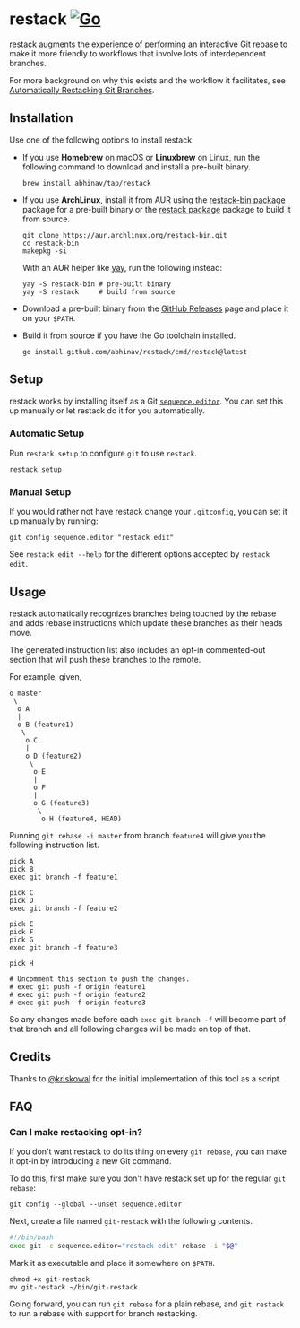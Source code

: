 # restack [![Go](https://github.com/abhinav/restack/actions/workflows/go.yml/badge.svg)](https://github.com/abhinav/restack/actions/workflows/go.yml)

restack augments the experience of performing an interactive Git rebase to make
it more friendly to workflows that involve lots of interdependent branches.

For more background on why this exists and the workflow it facilitates, see
[Automatically Restacking Git Branches][1].

  [1]: https://abhinavg.net/posts/restacking-branches/

## Installation

Use one of the following options to install restack.

- If you use **Homebrew** on macOS or **Linuxbrew** on Linux, run the following
  command to download and install a pre-built binary.

    ```
    brew install abhinav/tap/restack
    ```
    
- If you use **ArchLinux**, install it from AUR
  using the [restack-bin package] package for a pre-built binary
  or the [restack package] package to build it from source.

    ```
    git clone https://aur.archlinux.org/restack-bin.git
    cd restack-bin
    makepkg -si
    ```

  With an AUR helper like [yay], run the following instead:

    ```
    yay -S restack-bin # pre-built binary
    yay -S restack     # build from source
    ```

- Download a pre-built binary from the [GitHub Releases] page and place it on
  your `$PATH`.

- Build it from source if you have the Go toolchain installed.

    ```
    go install github.com/abhinav/restack/cmd/restack@latest
    ```

  [restack-bin package]: https://aur.archlinux.org/packages/restack-bin
  [restack package]: https://aur.archlinux.org/packages/restack
  [yay]: https://github.com/Jguer/yay
  [GitHub Releases]: https://github.com/abhinav/restack/releases

## Setup

restack works by installing itself as a Git [`sequence.editor`].
You can set this up manually or let restack do it for you automatically.

  [`sequence.editor`]: https://git-scm.com/docs/git-config#Documentation/git-config.txt-sequenceeditor

### Automatic Setup

Run `restack setup` to configure `git` to use `restack`.

    restack setup

### Manual Setup

If you would rather not have restack change your `.gitconfig`,
you can set it up manually by running:

```
git config sequence.editor "restack edit"
```

See `restack edit --help` for the different options accepted by `restack edit`.

## Usage

restack automatically recognizes branches being touched by the rebase and adds
rebase instructions which update these branches as their heads move.

The generated instruction list also includes an opt-in commented-out section
that will push these branches to the remote.

For example, given,

    o master
     \
      o A
      |
      o B (feature1)
       \
        o C
        |
        o D (feature2)
         \
          o E
          |
          o F
          |
          o G (feature3)
           \
            o H (feature4, HEAD)

Running `git rebase -i master` from branch `feature4` will give you the
following instruction list.

    pick A
    pick B
    exec git branch -f feature1

    pick C
    pick D
    exec git branch -f feature2

    pick E
    pick F
    pick G
    exec git branch -f feature3

    pick H

    # Uncomment this section to push the changes.
    # exec git push -f origin feature1
    # exec git push -f origin feature2
    # exec git push -f origin feature3

So any changes made before each `exec git branch -f` will become part of that
branch and all following changes will be made on top of that.

## Credits

Thanks to [@kriskowal] for the initial implementation of this tool as a
script.

  [@kriskowal]: https://github.com/kriskowal
  
## FAQ

### Can I make restacking opt-in?

If you don't want restack to do its thing on every `git rebase`,
you can make it opt-in by introducing a new Git command.

To do this, first make sure you don't have restack set up for the regular
`git rebase`:

```
git config --global --unset sequence.editor
```

Next, create a file named `git-restack` with the following contents.

```bash
#!/bin/bash
exec git -c sequence.editor="restack edit" rebase -i "$@"
```

Mark it as executable and place it somewhere on `$PATH`.

```
chmod +x git-restack
mv git-restack ~/bin/git-restack
```

Going forward, you can run `git rebase` for a plain rebase,
and `git restack` to run a rebase with support for branch restacking.
